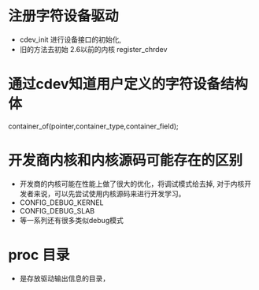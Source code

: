 # 注册字符设备驱动
- cdev_init 进行设备接口的初始化,
- 旧的方法去初始  2.6以前的内核 
register_chrdev


# 通过cdev知道用户定义的字符设备结构体
container_of(pointer,container_type,container_field); 

# 开发商内核和内核源码可能存在的区别
- 开发商的内核可能在性能上做了很大的优化，将调试模式给去掉,
对于内核开发者来说，可以先尝试使用内核源码来进行开发学习。
- CONFIG_DEBUG_KERNEL 
- CONFIG_DEBUG_SLAB  
- 等一系列还有很多类似debug模式


# proc 目录
- 是存放驱动输出信息的目录，



